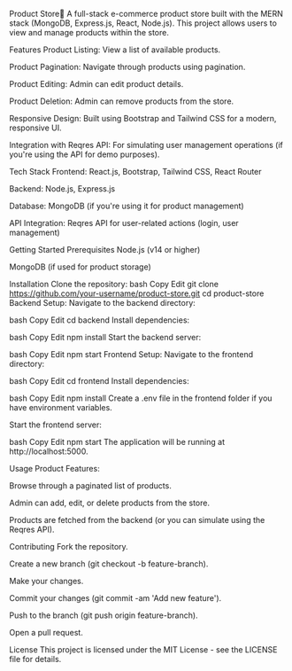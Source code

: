 Product Store🥳
A full-stack e-commerce product store built with the MERN stack (MongoDB, Express.js, React, Node.js). This project allows users to view and manage products within the store.

Features
Product Listing: View a list of available products.

Product Pagination: Navigate through products using pagination.

Product Editing: Admin can edit product details.

Product Deletion: Admin can remove products from the store.

Responsive Design: Built using Bootstrap and Tailwind CSS for a modern, responsive UI.

Integration with Reqres API: For simulating user management operations (if you're using the API for demo purposes).

Tech Stack
Frontend: React.js, Bootstrap, Tailwind CSS, React Router

Backend: Node.js, Express.js

Database: MongoDB (if you're using it for product management)

API Integration: Reqres API for user-related actions (login, user management)

Getting Started
Prerequisites
Node.js (v14 or higher)

MongoDB (if used for product storage)

Installation
Clone the repository:
bash
Copy
Edit
git clone https://github.com/your-username/product-store.git
cd product-store
Backend Setup:
Navigate to the backend directory:

bash
Copy
Edit
cd backend
Install dependencies:

bash
Copy
Edit
npm install
Start the backend server:

bash
Copy
Edit
npm start
Frontend Setup:
Navigate to the frontend directory:

bash
Copy
Edit
cd frontend
Install dependencies:

bash
Copy
Edit
npm install
Create a .env file in the frontend folder if you have environment variables.

Start the frontend server:

bash
Copy
Edit
npm start
The application will be running at http://localhost:5000.

Usage
Product Features:

Browse through a paginated list of products.

Admin can add, edit, or delete products from the store.

Products are fetched from the backend (or you can simulate using the Reqres API).

Contributing
Fork the repository.

Create a new branch (git checkout -b feature-branch).

Make your changes.

Commit your changes (git commit -am 'Add new feature').

Push to the branch (git push origin feature-branch).

Open a pull request.

License
This project is licensed under the MIT License - see the LICENSE file for details.
